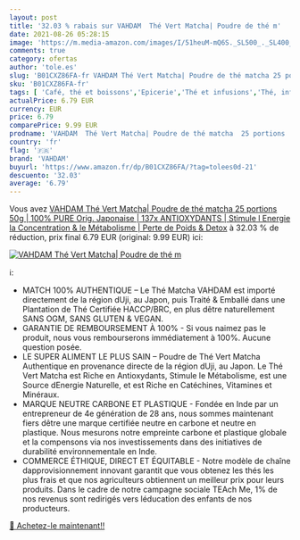 ```yaml
---
layout: post
title: '32.03 % rabais sur VAHDAM  Thé Vert Matcha| Poudre de thé m'
date: 2021-08-26 05:28:15
image: 'https://m.media-amazon.com/images/I/51heuM-mQ6S._SL500_._SL400_.jpg'
comments: true
category: ofertas
author: 'tole.es'
slug: 'B01CXZ86FA-fr VAHDAM Thé Vert Matcha| Poudre de thé matcha 25 portions...'
sku: 'B01CXZ86FA-fr'
tags: [ 'Café, thé et boissons','Epicerie','Thé et infusions','Thé, infusion et chocolat chaud','vahdam','Épicerie', ]
actualPrice: 6.79 EUR
currency: EUR
price: 6.79
comparePrice: 9.99 EUR
prodname: 'VAHDAM  Thé Vert Matcha| Poudre de thé matcha  25 portions  50g | 100% PURE  Orig. Japonaise | 137x ANTIOXYDANTS | Stimule l Energie  la Concentration & le Métabolisme | Perte de Poids & Detox'
country: 'fr'
flag: '🇫🇷'
brand: 'VAHDAM'
buyurl: 'https://www.amazon.fr/dp/B01CXZ86FA/?tag=tolees0d-21'
descuento: '32.03'
average: '6.79'
---
```


Vous avez [VAHDAM  Thé Vert Matcha| Poudre de thé matcha  25 portions  50g | 100% PURE  Orig. Japonaise | 137x ANTIOXYDANTS | Stimule l Energie  la Concentration & le Métabolisme | Perte de Poids & Detox](https://www.amazon.fr/dp/B01CXZ86FA/?tag=tolees0d-21)  à  32.03 % de réduction, prix final  6.79 EUR (original: 9.99 EUR) ici:

[![VAHDAM  Thé Vert Matcha| Poudre de thé m](https://m.media-amazon.com/images/I/51heuM-mQ6S._SL500_._SL400_.jpg)](https://www.amazon.fr/dp/B01CXZ86FA/?tag=tolees0d-21)

ℹ️:

- MATCH 100% AUTHENTIQUE – Le Thé Matcha VAHDAM est importé directement de la région dUji, au Japon, puis Traité & Emballé dans une Plantation de Thé Certifiée HACCP/BRC, en plus dêtre naturellement SANS OGM, SANS GLUTEN & VEGAN.
- GARANTIE DE REMBOURSEMENT À 100% - Si vous naimez pas le produit, nous vous rembourserons immédiatement à 100%. Aucune question posée.
- LE SUPER ALIMENT LE PLUS SAIN – Poudre de Thé Vert Matcha Authentique en provenance directe de la région dUji, au Japon. Le Thé Vert Matcha est Riche en Antioxydants, Stimule le Métabolisme, est une Source dEnergie Naturelle, et est Riche en Catéchines, Vitamines et Minéraux.
- MARQUE NEUTRE CARBONE ET PLASTIQUE - Fondée en Inde par un entrepreneur de 4e génération de 28 ans, nous sommes maintenant fiers dêtre une marque certifiée neutre en carbone et neutre en plastique. Nous mesurons notre empreinte carbone et plastique globale et la compensons via nos investissements dans des initiatives de durabilité environnementale en Inde.
- COMMERCE ÉTHIQUE, DIRECT ET ÉQUITABLE - Notre modèle de chaîne dapprovisionnement innovant garantit que vous obtenez les thés les plus frais et que nos agriculteurs obtiennent un meilleur prix pour leurs produits. Dans le cadre de notre campagne sociale TEAch Me, 1% de nos revenus sont redirigés vers léducation des enfants de nos producteurs.

[🛒 Achetez-le maintenant!!](https://www.amazon.fr/dp/B01CXZ86FA/?tag=tolees0d-21)
